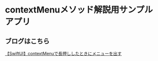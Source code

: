 #  contextMenuメソッド解説用サンプルアプリ

## ブログはこちら

[【SwiftUI】contextMenuで長押ししたときにメニューを出す](https://qiita.com/masayoshi0327/items/0c01de24492e65d883ec)

